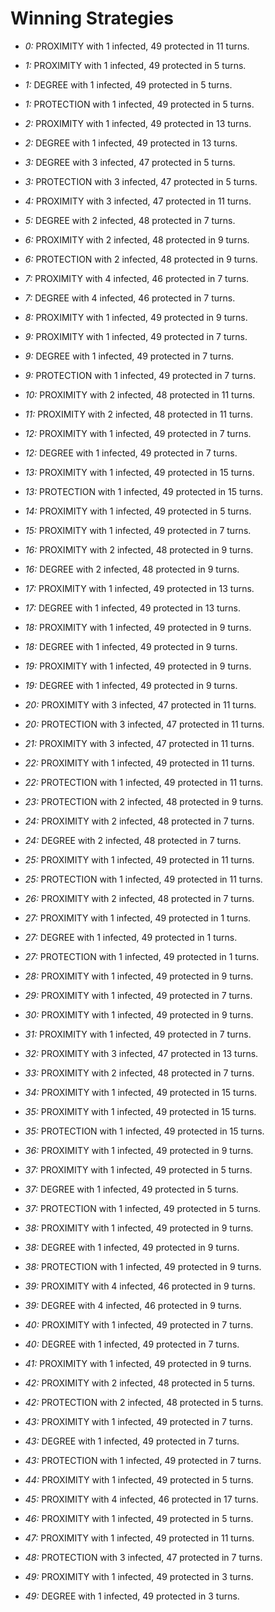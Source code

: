 # Winning Strategies

* _0:_ PROXIMITY with 1 infected, 49 protected in 11 turns.


* _1:_ PROXIMITY with 1 infected, 49 protected in 5 turns.


* _1:_ DEGREE with 1 infected, 49 protected in 5 turns.


* _1:_ PROTECTION with 1 infected, 49 protected in 5 turns.


* _2:_ PROXIMITY with 1 infected, 49 protected in 13 turns.


* _2:_ DEGREE with 1 infected, 49 protected in 13 turns.


* _3:_ DEGREE with 3 infected, 47 protected in 5 turns.


* _3:_ PROTECTION with 3 infected, 47 protected in 5 turns.


* _4:_ PROXIMITY with 3 infected, 47 protected in 11 turns.


* _5:_ DEGREE with 2 infected, 48 protected in 7 turns.


* _6:_ PROXIMITY with 2 infected, 48 protected in 9 turns.


* _6:_ PROTECTION with 2 infected, 48 protected in 9 turns.


* _7:_ PROXIMITY with 4 infected, 46 protected in 7 turns.


* _7:_ DEGREE with 4 infected, 46 protected in 7 turns.


* _8:_ PROXIMITY with 1 infected, 49 protected in 9 turns.


* _9:_ PROXIMITY with 1 infected, 49 protected in 7 turns.


* _9:_ DEGREE with 1 infected, 49 protected in 7 turns.


* _9:_ PROTECTION with 1 infected, 49 protected in 7 turns.


* _10:_ PROXIMITY with 2 infected, 48 protected in 11 turns.


* _11:_ PROXIMITY with 2 infected, 48 protected in 11 turns.


* _12:_ PROXIMITY with 1 infected, 49 protected in 7 turns.


* _12:_ DEGREE with 1 infected, 49 protected in 7 turns.


* _13:_ PROXIMITY with 1 infected, 49 protected in 15 turns.


* _13:_ PROTECTION with 1 infected, 49 protected in 15 turns.


* _14:_ PROXIMITY with 1 infected, 49 protected in 5 turns.


* _15:_ PROXIMITY with 1 infected, 49 protected in 7 turns.


* _16:_ PROXIMITY with 2 infected, 48 protected in 9 turns.


* _16:_ DEGREE with 2 infected, 48 protected in 9 turns.


* _17:_ PROXIMITY with 1 infected, 49 protected in 13 turns.


* _17:_ DEGREE with 1 infected, 49 protected in 13 turns.


* _18:_ PROXIMITY with 1 infected, 49 protected in 9 turns.


* _18:_ DEGREE with 1 infected, 49 protected in 9 turns.


* _19:_ PROXIMITY with 1 infected, 49 protected in 9 turns.


* _19:_ DEGREE with 1 infected, 49 protected in 9 turns.


* _20:_ PROXIMITY with 3 infected, 47 protected in 11 turns.


* _20:_ PROTECTION with 3 infected, 47 protected in 11 turns.


* _21:_ PROXIMITY with 3 infected, 47 protected in 11 turns.


* _22:_ PROXIMITY with 1 infected, 49 protected in 11 turns.


* _22:_ PROTECTION with 1 infected, 49 protected in 11 turns.


* _23:_ PROTECTION with 2 infected, 48 protected in 9 turns.


* _24:_ PROXIMITY with 2 infected, 48 protected in 7 turns.


* _24:_ DEGREE with 2 infected, 48 protected in 7 turns.


* _25:_ PROXIMITY with 1 infected, 49 protected in 11 turns.


* _25:_ PROTECTION with 1 infected, 49 protected in 11 turns.


* _26:_ PROXIMITY with 2 infected, 48 protected in 7 turns.


* _27:_ PROXIMITY with 1 infected, 49 protected in 1 turns.


* _27:_ DEGREE with 1 infected, 49 protected in 1 turns.


* _27:_ PROTECTION with 1 infected, 49 protected in 1 turns.


* _28:_ PROXIMITY with 1 infected, 49 protected in 9 turns.


* _29:_ PROXIMITY with 1 infected, 49 protected in 7 turns.


* _30:_ PROXIMITY with 1 infected, 49 protected in 9 turns.


* _31:_ PROXIMITY with 1 infected, 49 protected in 7 turns.


* _32:_ PROXIMITY with 3 infected, 47 protected in 13 turns.


* _33:_ PROXIMITY with 2 infected, 48 protected in 7 turns.


* _34:_ PROXIMITY with 1 infected, 49 protected in 15 turns.


* _35:_ PROXIMITY with 1 infected, 49 protected in 15 turns.


* _35:_ PROTECTION with 1 infected, 49 protected in 15 turns.


* _36:_ PROXIMITY with 1 infected, 49 protected in 9 turns.


* _37:_ PROXIMITY with 1 infected, 49 protected in 5 turns.


* _37:_ DEGREE with 1 infected, 49 protected in 5 turns.


* _37:_ PROTECTION with 1 infected, 49 protected in 5 turns.


* _38:_ PROXIMITY with 1 infected, 49 protected in 9 turns.


* _38:_ DEGREE with 1 infected, 49 protected in 9 turns.


* _38:_ PROTECTION with 1 infected, 49 protected in 9 turns.


* _39:_ PROXIMITY with 4 infected, 46 protected in 9 turns.


* _39:_ DEGREE with 4 infected, 46 protected in 9 turns.


* _40:_ PROXIMITY with 1 infected, 49 protected in 7 turns.


* _40:_ DEGREE with 1 infected, 49 protected in 7 turns.


* _41:_ PROXIMITY with 1 infected, 49 protected in 9 turns.


* _42:_ PROXIMITY with 2 infected, 48 protected in 5 turns.


* _42:_ PROTECTION with 2 infected, 48 protected in 5 turns.


* _43:_ PROXIMITY with 1 infected, 49 protected in 7 turns.


* _43:_ DEGREE with 1 infected, 49 protected in 7 turns.


* _43:_ PROTECTION with 1 infected, 49 protected in 7 turns.


* _44:_ PROXIMITY with 1 infected, 49 protected in 5 turns.


* _45:_ PROXIMITY with 4 infected, 46 protected in 17 turns.


* _46:_ PROXIMITY with 1 infected, 49 protected in 5 turns.


* _47:_ PROXIMITY with 1 infected, 49 protected in 11 turns.


* _48:_ PROTECTION with 3 infected, 47 protected in 7 turns.


* _49:_ PROXIMITY with 1 infected, 49 protected in 3 turns.


* _49:_ DEGREE with 1 infected, 49 protected in 3 turns.


